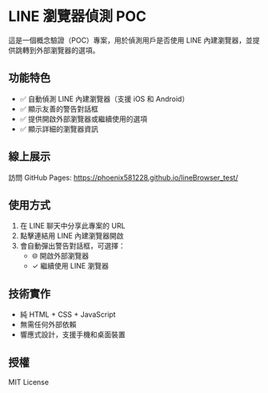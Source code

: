 # LINE 瀏覽器偵測 POC

這是一個概念驗證（POC）專案，用於偵測用戶是否使用 LINE 內建瀏覽器，並提供跳轉到外部瀏覽器的選項。

## 功能特色

- ✅ 自動偵測 LINE 內建瀏覽器（支援 iOS 和 Android）
- ✅ 顯示友善的警告對話框
- ✅ 提供開啟外部瀏覽器或繼續使用的選項
- ✅ 顯示詳細的瀏覽器資訊

## 線上展示

訪問 GitHub Pages: https://phoenix581228.github.io/lineBrowser_test/

## 使用方式

1. 在 LINE 聊天中分享此專案的 URL
2. 點擊連結用 LINE 內建瀏覽器開啟
3. 會自動彈出警告對話框，可選擇：
   - 🌐 開啟外部瀏覽器
   - ✓ 繼續使用 LINE 瀏覽器

## 技術實作

- 純 HTML + CSS + JavaScript
- 無需任何外部依賴
- 響應式設計，支援手機和桌面裝置

## 授權

MIT License
